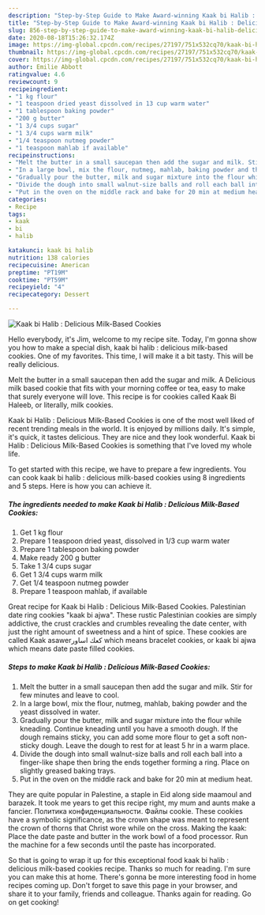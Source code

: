 ```yaml
---
description: "Step-by-Step Guide to Make Award-winning Kaak bi Halib : Delicious Milk-Based Cookies"
title: "Step-by-Step Guide to Make Award-winning Kaak bi Halib : Delicious Milk-Based Cookies"
slug: 856-step-by-step-guide-to-make-award-winning-kaak-bi-halib-delicious-milk-based-cookies
date: 2020-08-18T15:26:32.174Z
image: https://img-global.cpcdn.com/recipes/27197/751x532cq70/kaak-bi-halib-delicious-milk-based-cookies-recipe-main-photo.jpg
thumbnail: https://img-global.cpcdn.com/recipes/27197/751x532cq70/kaak-bi-halib-delicious-milk-based-cookies-recipe-main-photo.jpg
cover: https://img-global.cpcdn.com/recipes/27197/751x532cq70/kaak-bi-halib-delicious-milk-based-cookies-recipe-main-photo.jpg
author: Emilie Abbott
ratingvalue: 4.6
reviewcount: 9
recipeingredient:
- "1 kg flour"
- "1 teaspoon dried yeast dissolved in 13 cup warm water"
- "1 tablespoon baking powder"
- "200 g butter"
- "1 3/4 cups sugar"
- "1 3/4 cups warm milk"
- "1/4 teaspoon nutmeg powder"
- "1 teaspoon mahlab if available"
recipeinstructions:
- "Melt the butter in a small saucepan then add the sugar and milk. Stir for few minutes and leave to cool."
- "In a large bowl, mix the flour, nutmeg, mahlab, baking powder and the yeast dissolved in water."
- "Gradually pour the butter, milk and sugar mixture into the flour while kneading. Continue kneading until you have a smooth dough. If the dough remains sticky, you can add some more flour to get a soft non-sticky dough. Leave the dough to rest for at least 5 hr in a warm place."
- "Divide the dough into small walnut-size balls and roll each ball into a finger-like shape then bring the ends together forming a ring. Place on slightly greased baking trays."
- "Put in the oven on the middle rack and bake for 20 min at medium heat."
categories:
- Recipe
tags:
- kaak
- bi
- halib

katakunci: kaak bi halib 
nutrition: 138 calories
recipecuisine: American
preptime: "PT19M"
cooktime: "PT59M"
recipeyield: "4"
recipecategory: Dessert

---
```



![Kaak bi Halib : Delicious Milk-Based Cookies](https://img-global.cpcdn.com/recipes/27197/751x532cq70/kaak-bi-halib-delicious-milk-based-cookies-recipe-main-photo.jpg)

Hello everybody, it's Jim, welcome to my recipe site. Today, I'm gonna show you how to make a special dish, kaak bi halib : delicious milk-based cookies. One of my favorites. This time, I will make it a bit tasty. This will be really delicious.

Melt the butter in a small saucepan then add the sugar and milk. A Delicious milk based cookie that fits with your morning coffee or tea, easy to make that surely everyone will love. This recipe is for cookies called Kaak Bi Haleeb, or literally, milk cookies.

Kaak bi Halib : Delicious Milk-Based Cookies is one of the most well liked of recent trending meals in the world. It is enjoyed by millions daily. It's simple, it's quick, it tastes delicious. They are nice and they look wonderful. Kaak bi Halib : Delicious Milk-Based Cookies is something that I've loved my whole life.


To get started with this recipe, we have to prepare a few ingredients. You can cook kaak bi halib : delicious milk-based cookies using 8 ingredients and 5 steps. Here is how you can achieve it.

<!--inarticleads1-->

##### The ingredients needed to make Kaak bi Halib : Delicious Milk-Based Cookies:

1. Get 1 kg flour
1. Prepare 1 teaspoon dried yeast, dissolved in 1/3 cup warm water
1. Prepare 1 tablespoon baking powder
1. Make ready 200 g butter
1. Take 1 3/4 cups sugar
1. Get 1 3/4 cups warm milk
1. Get 1/4 teaspoon nutmeg powder
1. Prepare 1 teaspoon mahlab, if available


Great recipe for Kaak bi Halib : Delicious Milk-Based Cookies. Palestinian date ring cookies &#34;kaak bi ajwa&#34;. These rustic Palestinian cookies are simply addictive, the crust crackles and crumbles revealing the date center, with just the right amount of sweetness and a hint of spice. These cookies are called Kaak asawerكعك اساور which means bracelet cookies, or kaak bi ajwa which means date paste filled cookies. 

<!--inarticleads2-->

##### Steps to make Kaak bi Halib : Delicious Milk-Based Cookies:

1. Melt the butter in a small saucepan then add the sugar and milk. Stir for few minutes and leave to cool.
1. In a large bowl, mix the flour, nutmeg, mahlab, baking powder and the yeast dissolved in water.
1. Gradually pour the butter, milk and sugar mixture into the flour while kneading. Continue kneading until you have a smooth dough. If the dough remains sticky, you can add some more flour to get a soft non-sticky dough. Leave the dough to rest for at least 5 hr in a warm place.
1. Divide the dough into small walnut-size balls and roll each ball into a finger-like shape then bring the ends together forming a ring. Place on slightly greased baking trays.
1. Put in the oven on the middle rack and bake for 20 min at medium heat.


They are quite popular in Palestine, a staple in Eid along side maamoul and barazek. It took me years to get this recipe right, my mum and aunts make a fancier. Политика конфиденциальности. Файлы cookie. These cookies have a symbolic significance, as the crown shape was meant to represent the crown of thorns that Christ wore while on the cross. Making the kaak: Place the date paste and butter in the work bowl of a food processor. Run the machine for a few seconds until the paste has incorporated. 

So that is going to wrap it up for this exceptional food kaak bi halib : delicious milk-based cookies recipe. Thanks so much for reading. I'm sure you can make this at home. There's gonna be more interesting food in home recipes coming up. Don't forget to save this page in your browser, and share it to your family, friends and colleague. Thanks again for reading. Go on get cooking!
